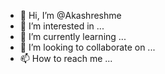 - 👋 Hi, I’m @Akashreshme
- 👀 I’m interested in ...
- 🌱 I’m currently learning ...
- 💞️ I’m looking to collaborate on ...
- 📫 How to reach me ...

<!---
Akashreshme/Akashreshme is a ✨ special ✨ repository because its `README.md` (this file) appears on your GitHub profile.
You can click the Preview link to take a look at your changes.
--->
